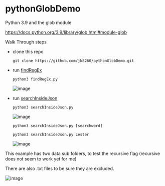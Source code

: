 # pythonGlobDemo

Python 3.9 and the glob module

https://docs.python.org/3.9/library/glob.html#module-glob

Walk Through steps
- clone this repo

  `git clone https://github.com/jk8260/pythonGlobDemo.git`
- run [findRegEx](https://github.com/jk8260/pythonGlobDemo/blob/master/findRegEx.py)
  
  `python3 findRegEx.py`

  ![image](https://user-images.githubusercontent.com/10749423/209390544-fa9c1486-73cf-4c13-ad06-ac0800cd161f.png)

- run [searchInsideJson](https://github.com/jk8260/pythonGlobDemo/blob/master/searchInsideJson.py)
  
  `python3 searchInsideJson.py`
  
  ![image](https://user-images.githubusercontent.com/10749423/209388291-32ed7c2f-b354-46f1-925d-650b359ca5f9.png)

  
  `python3 searchInsideJson.py [searchword]`

  `python3 searchInsideJson.py Lester`
  
  ![image](https://user-images.githubusercontent.com/10749423/209390064-3691c162-8563-4be1-96a2-71c20cf0e637.png)


This example has two data sub folders, to test the recursive flag (recursive does not seem to work yet for me)

There are also .txt files to be sure they are excluded.

![image](https://user-images.githubusercontent.com/10749423/209388621-c275c4f6-c70b-4a9d-8311-a24f490367e3.png)

